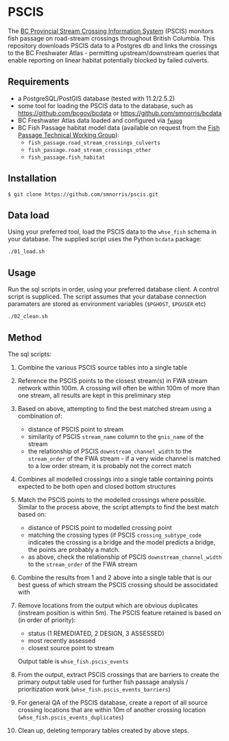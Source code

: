 # PSCIS

The [BC Provincial Stream Crossing Information System](https://www2.gov.bc.ca/gov/content/environment/natural-resource-stewardship/land-based-investment/investment-categories/fish-passage) (PSCIS) monitors fish passage on road-stream crossings throughout British Columbia. This repository downloads  PSCIS data to a Postgres db and links the crossings to the BC Freshwater Atlas - permitting upstream/downstream queries that enable  reporting on linear habitat potentially blocked by failed culverts.

## Requirements

- a PostgreSQL/PostGIS database (tested with 11.2/2.5.2)
- some tool for loading the PSCIS data to the database, such as https://github.com/bcgov/bcdata or https://github.com/smnorris/bcdata
- BC Freshwater Atlas data loaded and configured via [`fwapg`](https://github.com/smnorris/fwapg)
- BC Fish Passage habitat model data (available on request from the [Fish Passage Technical Working Group](https://www2.gov.bc.ca/gov/content/environment/plants-animals-ecosystems/fish/fish-passage)):
    + `fish_passage.road_stream_crossings_culverts`
    + `fish_passage.road_stream_crossings_other`
    + `fish_passage.fish_habitat`

## Installation

    $ git clone https://github.com/smnorris/pscis.git

## Data load

Using your preferred tool, load the PSCIS data to the `whse_fish` schema in your database. The supplied script uses the Python `bcdata` package:

    ./01_load.sh

## Usage

Run the sql scripts in order, using your preferred database client.
A control script is suppliced. The script assumes that your database connection paramaters are stored as environment variables (`$PGHOST`, `$PGUSER` etc)

    ./02_clean.sh

## Method

The sql scripts:

1. Combine the various PSCIS source tables into a single table

2. Reference the PSCIS points to the closest stream(s) in FWA stream network  within 100m. A crossing will often be within 100m of more than one stream, all results are kept in this preliminary step

3. Based on above, attempting to find the best matched stream using a combination of:
    - distance of PSCIS point to stream
    - similarity of PSCIS `stream_name` column to the `gnis_name` of the stream
    - the relationship of PSCIS `downstream_channel_width` to the `stream_order` of the FWA stream - if a very wide channel is matched to a low order stream, it is probably not the correct match

4. Combines all modelled crossings into a single table containing points expected to be both open and closed bottom structures

5. Match the PSCIS points to the modelled crossings where possible. Similar to the process above, the script attempts to find the best match based on:
    - distance of PSCIS point to modelled crossing point
    - matching the crossing types (if PSCIS `crossing_subtype_code` indicates the crossing is a bridge and the model predicts a bridge, the points are probably a match.
    - as above, check the relationship of PSCIS `downstream_channel_width` to the `stream_order` of the FWA stream

6. Combine the results from 1 and 2 above into a single table that is our best guess of which stream the PSCIS crossing should be associdated with

7. Remove locations from the output which are obvious duplicates (instream position is within 5m). The PSCIS feature retained is based on (in order of priority):
    - status (1 REMEDIATED, 2 DESIGN, 3 ASSESSED)
    - most recently assessed
    - closest source point to stream

    Output table is `whse_fish.pscis_events`

8. From the output, extract PSCIS crossings that are barriers to create the primary output table used for further fish passage analysis / prioritization work (`whse_fish.pscis_events_barriers`)

9. For general QA of the PSCIS database, create a report of all source crossing locations that are within 10m of another crossing location (`whse_fish.pscis_events_duplicates`)

10. Clean up, deleting temporary tables created by above steps.
